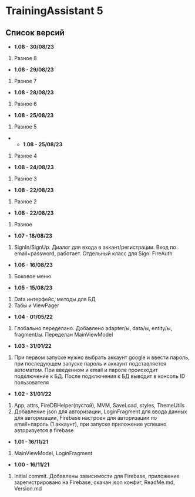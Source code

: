 # TrainingAssistant 5

## Список версий

* <b>1.08 - 30/08/23</b>
1. Разное 8
* <b>1.08 - 29/08/23</b>
1. Разное 7
* <b>1.08 - 28/08/23</b>
1. Разное 6
* <b>1.08 - 25/08/23</b>
1. Разное 5
* * <b>1.08 - 25/08/23</b>
1. Разное 4
* <b>1.08 - 24/08/23</b>
1. Разное 3
* <b>1.08 - 22/08/23</b>
1. Разное 2
* <b>1.08 - 22/08/23</b>
1. Разное
* <b>1.07 - 18/08/23</b>
1. SignIn/SignUp. Диалог для входа в аккант/регистрации. Вход по email+password, работает. Отдельный класс для Sign: FireAuth
* <b>1.06 - 16/08/23</b>
1. Боковое меню
* <b>1.05 - 15/08/23</b>
1. Data интерфейс, методы для БД
2. Табы и ViewPager
* <b>1.04 - 01/05/22</b>
1. Глобально переделано. Добавлено adapter/ы, data/ы, entity/ы, fragment/ы. Переделан MainViewModel
* <b>1.03 - 31/01/22</b>
1. При первом запуске нужно выбрать аккаунт google и ввести пароль, при последующем запуске пароль и аккаунт подставляется автоматом. При введенном и email и пароле происходит подключение к БД. После подключения к БД выводит в консоль ID пользователя
* <b>1.02 - 31/01/22</b>
1. App, attrs, FireDBHelper(пустой), MVM, SaveLoad, styles, ThemeUtils
2. Добавление json для авторизации, LoginFragment для ввода данных для авторизации, Firebase настроен для авторизации по email+пароль (1 аккаунт), при запуске приложение успешно авторизуется в firebase
* <b>1.01 - 16/11/21</b>
1. MainViewModel, LoginFragment
* <b>1.00 - 16/11/21</b>
1. Initial commit. Добавлены зависимости для Firebase, приложение зарегистрировано на Firebase, скачан json конфиг, ReadMe.md, Version.md
